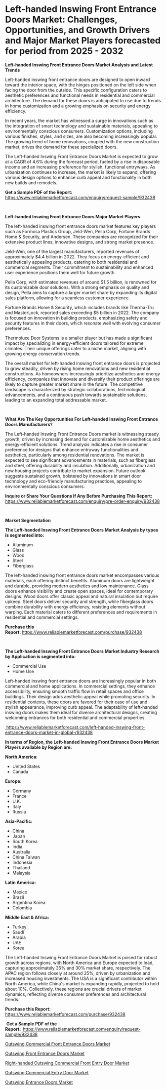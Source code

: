 <p><h1>Left-handed Inswing Front Entrance Doors Market: Challenges, Opportunities, and Growth Drivers and Major Market Players forecasted for period from 2025 - 2032</h1></p><p><strong>Left-handed Inswing Front Entrance Doors Market Analysis and Latest Trends</strong></p>
<p><p>Left-handed inswing front entrance doors are designed to open inward toward the interior space, with the hinges positioned on the left side when facing the door from the outside. This specific configuration caters to aesthetic preferences and functional needs in residential and commercial architecture. The demand for these doors is anticipated to rise due to trends in home customization and a growing emphasis on security and energy efficiency.</p><p>In recent years, the market has witnessed a surge in innovations such as the integration of smart technology and sustainable materials, appealing to environmentally conscious consumers. Customization options, including various finishes, styles, and sizes, are also becoming increasingly popular. The growing trend of home renovations, coupled with the new construction market, drives the demand for these specialized doors.</p><p>The Left-handed Inswing Front Entrance Doors Market is expected to grow at a CAGR of 4.6% during the forecast period, fueled by a rise in disposable income and an increasing preference for stylish, functional entryways. As urbanization continues to increase, the market is likely to expand, offering various design options to enhance curb appeal and functionality in both new builds and remodels.</p></p>
<p><strong>Get a Sample PDF of the Report:&nbsp;</strong> <a href="https://www.reliablemarketforecast.com/enquiry/request-sample/932438?utm_campaign=1080&utm_medium=2&utm_source=Github&utm_content=ia&utm_term=21032025&utm_id=left-handed-inswing-front-entrance-doors">https://www.reliablemarketforecast.com/enquiry/request-sample/932438</a></p>
<p>&nbsp;</p>
<p><strong>Left-handed Inswing Front Entrance Doors Major Market Players</strong></p>
<p><p>The left-handed inswing front entrance doors market features key players such as Formosa Plastics Group, Jeld-Wen, Pella Corp, Fortune Brands Home & Security, and Andersen. These companies are recognized for their extensive product lines, innovative designs, and strong market presence.</p><p>Jeld-Wen, one of the largest manufacturers, reported revenues of approximately $4.4 billion in 2022. They focus on energy-efficient and aesthetically appealing products, catering to both residential and commercial segments. Their commitment to sustainability and enhanced user experience positions them well for future growth.</p><p>Pella Corp, with estimated revenues of around $1.5 billion, is renowned for its customizable door solutions. With a strong emphasis on quality and design, Pella aims to capture a larger market share by expanding its digital sales platform, allowing for a seamless customer experience.</p><p>Fortune Brands Home & Security, which includes brands like Therma-Tru and MasterLock, reported sales exceeding $5 billion in 2022. The company is focused on innovation in building products, emphasizing safety and security features in their doors, which resonate well with evolving consumer preferences.</p><p>Thermoluxe Door Systems is a smaller player but has made a significant impact by specializing in energy-efficient doors tailored for extreme climates. Their unique offerings cater to a niche market, aligning with growing energy conservation trends.</p><p>The overall market for left-handed inswing front entrance doors is projected to grow steadily, driven by rising home renovations and new residential constructions. As homeowners increasingly prioritize aesthetics and energy efficiency, companies that innovate and diversify their product offerings are likely to capture greater market share in the future. The competitive landscape is characterized by strategic collaborations, technological advancements, and a continuous push towards sustainable solutions, leading to an expanding total addressable market.</p></p>
<p>&nbsp;</p>
<p><strong>What Are The Key Opportunities For Left-handed Inswing Front Entrance Doors Manufacturers?</strong></p>
<p><p>The Left-handed Inswing Front Entrance Doors market is witnessing steady growth, driven by increasing demand for customizable home aesthetics and energy-efficient solutions. Trend analysis indicates a rise in consumer preference for designs that enhance entryway functionalities and aesthetics, particularly among residential renovations. The market is expected to see significant advancements in materials, such as fiberglass and steel, offering durability and insulation. Additionally, urbanization and new housing projects contribute to market expansion. Future outlook suggests sustained growth, bolstered by innovations in smart door technology and eco-friendly manufacturing practices, appealing to environmentally conscious consumers.</p></p>
<p><strong>Inquire or Share Your Questions If Any Before Purchasing This Report:</strong> <a href="https://www.reliablemarketforecast.com/enquiry/pre-order-enquiry/932438?utm_campaign=1080&utm_medium=2&utm_source=Github&utm_content=ia&utm_term=21032025&utm_id=left-handed-inswing-front-entrance-doors">https://www.reliablemarketforecast.com/enquiry/pre-order-enquiry/932438</a></p>
<p>&nbsp;</p>
<p><strong>Market Segmentation</strong></p>
<p><strong>The Left-handed Inswing Front Entrance Doors Market Analysis by types is segmented into:</strong></p>
<p><ul><li>Aluminum</li><li>Glass</li><li>Wood</li><li>Steel</li><li>Fiberglass</li></ul></p>
<p><p>The left-handed inswing front entrance doors market encompasses various materials, each offering distinct benefits. Aluminum doors are lightweight and durable, providing modern aesthetics and low maintenance. Glass doors enhance visibility and create open spaces, ideal for contemporary designs. Wood doors offer classic appeal and natural insulation but require upkeep. Steel doors deliver security and strength, while fiberglass doors combine durability with energy efficiency, resisting elements without warping. Each material caters to different preferences and requirements in residential and commercial settings.</p></p>
<p><strong>Purchase this Report:&nbsp;</strong><a href="https://www.reliablemarketforecast.com/purchase/932438?utm_campaign=1080&utm_medium=2&utm_source=Github&utm_content=ia&utm_term=21032025&utm_id=left-handed-inswing-front-entrance-doors">https://www.reliablemarketforecast.com/purchase/932438</a></p>
<p>&nbsp;</p>
<p><strong>The Left-handed Inswing Front Entrance Doors Market Industry Research by Application is segmented into:</strong></p>
<p><ul><li>Commercial Use</li><li>Home Use</li></ul></p>
<p><p>Left-handed inswing front entrance doors are increasingly popular in both commercial and home applications. In commercial settings, they enhance accessibility, ensuring smooth traffic flow in retail spaces and office buildings. Their design adds aesthetic appeal while promoting security. In residential contexts, these doors are favored for their ease of use and stylish appearance, improving curb appeal. The adaptability of left-handed inswing doors makes them ideal for diverse architectural designs, creating welcoming entrances for both residential and commercial properties.</p></p>
<p><a href="https://www.reliablemarketforecast.com/left-handed-inswing-front-entrance-doors-market-in-global-r932438?utm_campaign=1080&utm_medium=2&utm_source=Github&utm_content=ia&utm_term=21032025&utm_id=left-handed-inswing-front-entrance-doors">&nbsp;https://www.reliablemarketforecast.com/left-handed-inswing-front-entrance-doors-market-in-global-r932438</a></p>
<p><strong>In terms of Region, the Left-handed Inswing Front Entrance Doors Market Players available by Region are:</strong></p>
<p>
    <p> <strong> North America: </strong>
        <ul>
            <li>United States</li>
            <li>Canada</li>
        </ul>
        </p> 
    <p> <strong> Europe: </strong>
        <ul>
            <li>Germany</li>
            <li>France</li>
            <li>U.K.</li>
            <li>Italy</li>
            <li>Russia</li>
        </ul>
        </p> 
    <p> <strong> Asia-Pacific: </strong>
        <ul>
            <li>China</li>
            <li>Japan</li>
            <li>South Korea</li>
            <li>India</li>
            <li>Australia</li>
            <li>China Taiwan</li>
            <li>Indonesia</li>
            <li>Thailand</li>
            <li>Malaysia</li>
        </ul>
        </p> 
    <p> <strong> Latin America: </strong>
        <ul>
            <li>Mexico</li>
            <li>Brazil</li>
            <li>Argentina Korea</li>
            <li>Colombia</li>
        </ul>
        </p> 
    <p> <strong> Middle East & Africa: </strong>
        <ul>
            <li>Turkey</li>
            <li>Saudi</li>
            <li>Arabia</li>
            <li>UAE</li>
            <li>Korea</li>
        </ul>
    </p>
    </p>
<p><p>The Left-handed Inswing Front Entrance Doors Market is poised for robust growth across regions, with North America and Europe expected to lead, capturing approximately 35% and 30% market share, respectively. The APAC region follows closely at around 25%, driven by urbanization and increased housing investments. The USA is a significant contributor within North America, while China's market is expanding rapidly, projected to hold about 10%. Collectively, these regions are crucial drivers of market dynamics, reflecting diverse consumer preferences and architectural trends.</p></p>
<p><strong>Purchase this Report: </strong><a href="https://www.reliablemarketforecast.com/purchase/932438?utm_campaign=1080&utm_medium=2&utm_source=Github&utm_content=ia&utm_term=21032025&utm_id=left-handed-inswing-front-entrance-doors">https://www.reliablemarketforecast.com/purchase/932438</a></p>
<p>&nbsp;<strong>Get a Sample PDF of the Report:&nbsp;&nbsp;</strong><a href="https://www.reliablemarketforecast.com/enquiry/request-sample/932438?utm_campaign=1080&utm_medium=2&utm_source=Github&utm_content=ia&utm_term=21032025&utm_id=left-handed-inswing-front-entrance-doors">https://www.reliablemarketforecast.com/enquiry/request-sample/932438</a></p>
<p><strong></strong></p>
<p><p><a href="https://github.com/auriashetzxj/Market-Research-Report-List-1/blob/main/outswing-commercial-front-entrance-doors-market.md?utm_campaign=1080&utm_medium=2&utm_source=Github&utm_content=ia&utm_term=21032025&utm_id=left-handed-inswing-front-entrance-doors">Outswing Commercial Front Entrance Doors Market</a></p><p><a href="https://github.com/wycheelwayeu/Market-Research-Report-List-1/blob/main/outswing-front-entrance-doors-market.md?utm_campaign=1080&utm_medium=2&utm_source=Github&utm_content=ia&utm_term=21032025&utm_id=left-handed-inswing-front-entrance-doors">Outswing Front Entrance Doors Market</a></p><p><a href="https://github.com/rueffmuoloqw/Market-Research-Report-List-1/blob/main/right-handed-outswing-commercial-front-entry-door-market.md?utm_campaign=1080&utm_medium=2&utm_source=Github&utm_content=ia&utm_term=21032025&utm_id=left-handed-inswing-front-entrance-doors">Right-handed Outswing Commercial Front Entry Door Market</a></p><p><a href="https://github.com/lazloklitz2e/Market-Research-Report-List-1/blob/main/outswing-commercial-entry-door-market.md?utm_campaign=1080&utm_medium=2&utm_source=Github&utm_content=ia&utm_term=21032025&utm_id=left-handed-inswing-front-entrance-doors">Outswing Commercial Entry Door Market</a></p><p><a href="https://github.com/pezezlarue7h/Market-Research-Report-List-1/blob/main/outswing-entrance-doors-market.md?utm_campaign=1080&utm_medium=2&utm_source=Github&utm_content=ia&utm_term=21032025&utm_id=left-handed-inswing-front-entrance-doors">Outswing Entrance Doors Market</a></p></p>